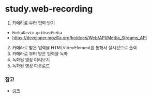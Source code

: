 # study.web-recording

1. 카메라로 부터 입력 받기
  - `MediaDevie.getUserMedia`
  - https://developer.mozilla.org/ko/docs/Web/API/Media_Streams_API
2. 카메라로 받은 입력을 HTMLVideoElement를 통해서 실시간으로 출력
3. 카메라로 부터 받은 입력을 녹화
4. 녹화된 영상 미리보기
5. 녹화된 영상 다운로드
### 참고
- [링크](https://medium.com/watcha/%EC%9B%B9%EB%B8%8C%EB%9D%BC%EC%9A%B0%EC%A0%80%EC%97%90%EC%84%9C-%EB%8F%99%EC%9E%91%ED%95%98%EB%8A%94-%EB%85%B9%ED%99%94%EC%95%B1-%EB%A7%8C%EB%93%A4%EA%B8%B0-70142ce28994)

